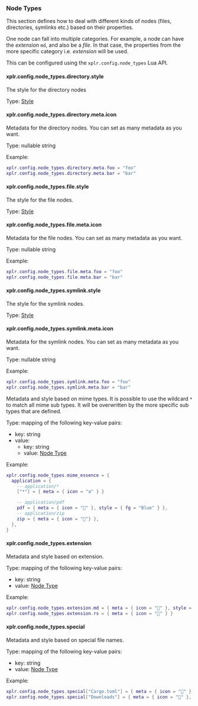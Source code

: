 ### Node Types

This section defines how to deal with different kinds of nodes (files,
directories, symlinks etc.) based on their properties.

One node can fall into multiple categories. For example, a node can have the
_extension_ `md`, and also be a _file_. In that case, the properties from
the more specific category i.e. _extension_ will be used.

This can be configured using the `xplr.config.node_types` Lua API.

#### xplr.config.node_types.directory.style

The style for the directory nodes

Type: [Style](https://xplr.dev/en/style)

#### xplr.config.node_types.directory.meta.icon

Metadata for the directory nodes.
You can set as many metadata as you want.

Type: nullable string

Example:

```lua
xplr.config.node_types.directory.meta.foo = "foo"
xplr.config.node_types.directory.meta.bar = "bar"
```

#### xplr.config.node_types.file.style

The style for the file nodes.

Type: [Style](https://xplr.dev/en/style)

#### xplr.config.node_types.file.meta.icon

Metadata for the file nodes.
You can set as many metadata as you want.

Type: nullable string

Example:

```lua
xplr.config.node_types.file.meta.foo = "foo"
xplr.config.node_types.file.meta.bar = "bar"
```

#### xplr.config.node_types.symlink.style

The style for the symlink nodes.

Type: [Style](https://xplr.dev/en/style)

#### xplr.config.node_types.symlink.meta.icon

Metadata for the symlink nodes.
You can set as many metadata as you want.

Type: nullable string

Example:

```lua
xplr.config.node_types.symlink.meta.foo = "foo"
xplr.config.node_types.symlink.meta.bar = "bar"
```

Metadata and style based on mime types.
It is possible to use the wildcard `*` to match all mime sub types. It will
be overwritten by the more specific sub types that are defined.

Type: mapping of the following key-value pairs:

- key: string
- value:
  - key: string
  - value: [Node Type](https://xplr.dev/en/node-type)

Example:

```lua
xplr.config.node_types.mime_essence = {
  application = {
    -- application/*
    ["*"] = { meta = { icon = "a" } }

    -- application/pdf
    pdf = { meta = { icon = "" }, style = { fg = "Blue" } },
    -- application/zip
    zip = { meta = { icon = ""} },
  },
}
```

#### xplr.config.node_types.extension

Metadata and style based on extension.

Type: mapping of the following key-value pairs:

- key: string
- value: [Node Type](https://xplr.dev/en/node-type)

Example:

```lua
xplr.config.node_types.extension.md = { meta = { icon = "" }, style = { fg = "Blue" } }
xplr.config.node_types.extension.rs = { meta = { icon = "🦀" } }
```

#### xplr.config.node_types.special

Metadata and style based on special file names.

Type: mapping of the following key-value pairs:

- key: string
- value: [Node Type](https://xplr.dev/en/node-type)

Example:

```lua
xplr.config.node_types.special["Cargo.toml"] = { meta = { icon = "" } }
xplr.config.node_types.special["Downloads"] = { meta = { icon = "" }, style = { fg = "Blue" } }
```
